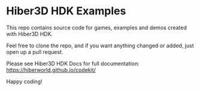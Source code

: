 # Hiber3D HDK Examples

This repo contains source code for games, examples and demos created with Hiber3D HDK.

Feel free to clone the repo, and if you want anything changed or added, just open up a pull request.

Please see Hiber3D HDK Docs for full documentation:
https://hiberworld.github.io/codekit/

Happy coding!
